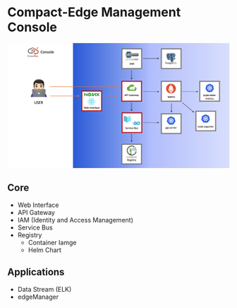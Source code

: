 # Compact-Edge Management Console

![architecture-console.png](architecture-console.png)

## Core

- Web Interface
- API Gateway
- IAM (Identity and Access Management)
- Service Bus
- Registry
  - Container Iamge
  - Helm Chart

## Applications

- Data Stream (ELK)
- edgeManager

